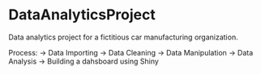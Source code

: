 # DataAnalyticsProject
Data analytics project for a fictitious car manufacturing organization.

Process:
 -> Data Importing
  -> Data Cleaning
  -> Data Manipulation
  -> Data Analysis
  -> Building a dahsboard using Shiny

